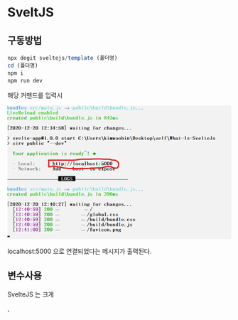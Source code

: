 # SveltJS

## 구동방법

```javascript
npx degit sveltejs/template (폴더명)
cd (폴더명)
npm i
npm run dev
```

해당 커맨드를 입력시

<img src="./gitImages/Install.png"/>

localhost:5000 으로 연결되었다는 메시지가 출력된다.

## 변수사용

SvelteJS 는 크게 <main> , <script> , <style> 로 나뉘는데

<img src="./gitImages/Variable.png">

변수를 해당 부분처럼 사용할 수 있다.

태그의 속상 값 으로도 변수를 사용할 수 있는데

<img src="./gitImages/AttrVariable.png">

src 에 들어갈 값은 public 폴더를 기준으로 상대경로를 적어주어야 한다.

## 스타일링

<img src="./gitImages/Style.png">

스타일은 매우 간단하게 기존에 CSS 작업을 <style> 태그 안에서 해주면 정상 적용된다.

## 컴포넌트 분리

<img src="./gitImages/Other_Component.png">

이렇게 다른 컴포넌트를 src 에 위치시켜주고

<img src="./gitImages/Import.png"/>

이렇게 Import 해와서 재사용이 가능하다.

별도의 export 작업은 해주지않아도 된다.

## HTML 변수

<img src="./gitImages/JustStr.png">

만약 HTML 태그를 변수에 넣고 삽입하고싶다면 어떻게 해야할까?

위와같은 방법으로 하면 결과는

<img src="./gitImages/JustStr_result.png">

위와같이 된다 .그저 문자열로 인식하는 것 이다.

하지만

<img src="./gitImages/UsingHTML.png">

위와 같이

{@html (변수명)}

으로 삽입한다면

<img src="./gitImages/UsingHTML_result.png">

위와 같은 결과가 출력되는 것을 알 수 있다.

## 작동원리

<img src="./gitImages/WhiteBox.png">

해당 사진처럼 main.js 안에 있는 내용이 Build 과정을 거치며
우리가 사용할 수 있도록 컴파일 되는 것이다.

## 함수관리

<img src="./gitImages/onClick.png">

함수를 호출할 때 에는 on:click={함수명} 을 주어야 한다.

함수선언은 <script> 태그 안에서 자유롭게 하면 된다.

위와 같은 코드를 준다면 아래와 같이 출련된다.

<img src="./gitImages/onClick_result.png">

## 반응성 선언

만약 FirstName 이라는 변수와 SecondName 이라는 변수를 조합하여
FullName 을 갖는 변수는 어떻게 사용해야할까??

```javascript
const FirstName = 'Chobby';
const SecondName = 'Kim';
const FullName = FirstName + SecondName;
```

위와같이 입력될 것이지만 만약 이벤트로 FirstName 의 값이 변경된다면 FullName 의 값이 변경될까??

변경되지 않는다. 변경되게 하기 위해서는 변수를 참조하는 변수의 앞에 $: 를 넣어

```javascript
const FirstName = 'Chobby';
const SecondName = 'Kim';
$: FullName = FirstName + SecondName;
```

위와같이 입력해주어야 한다.

## $:

과연 $: 는 어떨때 사용해야할까??

```javascript
<script>$: {alert('hello')}</script>
```

위와 같은경우 컴포넌트가 마운트 될 때 , 스테이트의 값이 어떠한 값이든 변경되는 경우 모두 alert('hello') 가 실행된다.

만약 특정 상태가 변경되는 경우에만 실행하고 싶다면 조건식을 붙일 수 도있다.

```javascript
<script>$: if(value >= 10) {alert('Over 10')}</script>
```

즉 , $: 는 변경되는 상태에 따라 특정 행동을 취해야하는 경우에 사용된다고 볼 수 있다.

## 배열 및 객체 인식

다른 프레임워크들과 같이 상태가 배열 혹은 객체일 경우에

<img src="./gitImages/ArrOrObj.png">

위와 같은 코드를 짜서 버튼을 누른다 하더라도

1 + 2 + 3 + 4 + 5 = 15

해당 화면에서 바뀌지 않는데 그 이유는

배열의 상태변화를 알아차리기 힘들기 때문에 상태가 바뀌더라도 화면에 리랜더링 되지 않는 것이다.

배열의 경우는
스프레드 문법을 이용해

<img src="./gitImages/StateChange.png">

위와 같이 변수 = [...변수 , 새 값]

을 등록하면 변화를 알아차려 리랜더링 한다.

<img src="./gitImages/StateChange_result.png">

위 이미지는 버튼을 두 번 누른 경우이다.

## Props

<img src="./gitImages/Props.png">

부모태그에서 import 한 컴포넌트에 위 사진처럼 프롭스를 주면

<img src="./gitImages/Props_Child.png">

자식 컴포넌트에서 export let (프롭스명) 으로 받아 사용이 가능하다.

결과는 다음과 같다.

<h1>Hello There Your Age is 19</h1>

만약 기본값을 주고 싶다면

<img src="./gitImages/Props_Child.png">

위 사진에서

```javascript
<script>export let age = (기본값)</script>
```

을 한다면 부모 컴포넌트에서 Props 를 주지않고

<Other /> 로 호출하는경우 기본값으로 반영된다.

만약 Props 가 Object 인 경우

<img src="./gitImages/Props_Object.png">

위와 같이 상속해 줄 수 있다

물론 각각의 값만 원하는경우

<Child name={test.name} />

위와같이 전달도 가능하다.

<img src="./gitImages/Props_Object_Take.png">

받아오는 경우엔 다른경우와 같이 받아 올 수 있다.

결과화면은 아래와 같다.

<h1>woobin,19,Programmer</h1>

## 조건문

<img src="./gitImages/Login.png">

위 사진과 같이 HTML 을 제어할 수 있는 조건문을 작성할 수 있다

```javascript
{#if (조건식)}
    <HTML>
{/if}

```

조건식이 True 를 반환하면 HTML 태그가 보이며 False 를 반환하는 경우 보이지 않는다.

<img src="./gitImages/ElseIf.png">

위 사진과 같이 else if 또한 사용이 가능하며 끝에는 항상
{/if} 를 해주어야 오류가 나지 않는다.

## 반복문

<img src="./gitImages/Repeat.png">

```javascript
{# each (배열) as (값 , 인덱스(생략가능) )}
    <HTML>
{/each}
```

의 형태이며 값 은 구조분해 할당이 가능하고 index 를 인자로 받을 수 있다.

사용의 끝에는 항상 each 를 닫아주어야 한다.

반복을 할 때에는 SvelteJS 뿐만 아니라 다른 프레임워크 에서도 key 값을 주어야 하는데

그 이유는 유동적인 어떤 원소가 생성 , 삭제 , 수정 되었는지 컴퓨터가 알기 위해서 이다.

```javascript
{# each (배열) as (값) (값.id)}
    <HTML>
{/each}
```

위 구조처럼 값.id 가 아니더라도 식별을 위해 사용이 가능한 중복되지 않는 key 를 주어야 한다.
